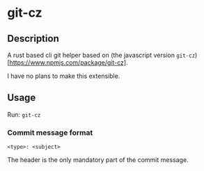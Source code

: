 # git-cz

## Description

A rust based cli git helper based on (the javascript version `git-cz`)[https://www.npmjs.com/package/git-cz].

I have no plans to make this extensible.

## Usage

Run: `git-cz`

### Commit message format

```
<type>: <subject>
```

<!--
```
<type>[(<scope>)]: <emoji> <subject>
[BLANK LINE]
[body]
[BLANK LINE]
[breaking changes]
[BLANK LINE]
[footer]
``` -->

The header is the only mandatory part of the commit message.
